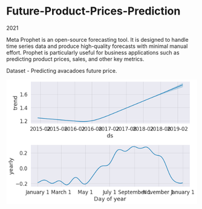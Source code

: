 # Future-Product-Prices-Prediction
2021

Meta Prophet is an open-source forecasting tool. It is designed to handle time series data and produce high-quality forecasts with minimal manual effort. Prophet is particularly useful for business applications such as predicting product prices, sales, and other key metrics.

Dataset - Predicting avacadoes future price.

![Prediction](Unknown.png)

